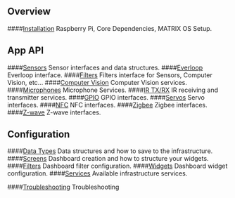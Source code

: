 ## Overview

####[Installation](installation.md)
Raspberry Pi, Core Dependencies, MATRIX OS Setup.

## App API
####[Sensors](sensors.md)
Sensor interfaces and data structures.
####[Everloop](everloop.md)
Everloop interface.
####[Filters](filter.md)
Filters interface for Sensors, Computer Vision, etc...
####[Computer Vision](computer-vision.md)
Computer Vision services.
####[Microphones](microphone.md)
Microphone Services.
####[IR TX/RX](ir.md)
IR receiving and transmitter services.
####[GPIO](GPIO.md)
GPIO interfaces.
####[Servos](servos.md)
Servo interfaces.
####[NFC](nfc.md)
NFC interfaces.
####[Zigbee](zigbee.md)
Zigbee interfaces.
####[Z-wave](zwave.md)
Z-wave interfaces.

## Configuration
####[Data Types](sensors.md)
Data structures and how to save to the infrastructure.
####[Screens](everloop.md)
Dashboard creation and how to structure your widgets.
####[Filters](filter.md)
Dashboard filter configuration.
####[Widgets](computer-vision.md)
Dashboard widget configuration.
####[Services](microphone.md)
Available infrastructure services.

####[Troubleshooting](../intro/cli-troubleshooting.md)
Troubleshooting